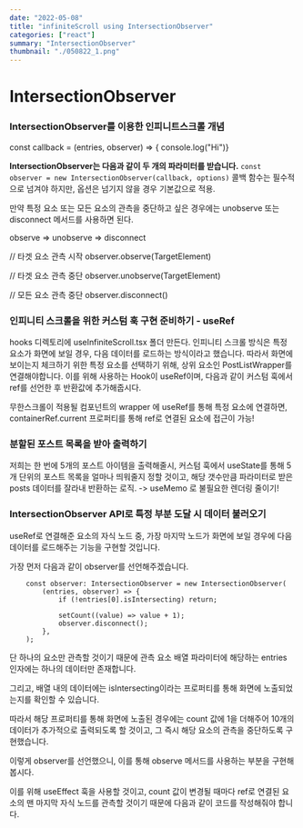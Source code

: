 ```yaml
---
date: "2022-05-08"
title: "infiniteScroll using IntersectionObserver"
categories: ["react"]
summary: "IntersectionObserver"
thumbnail: "./050822_1.png"
---
```


# IntersectionObserver

### IntersectionObserver를 이용한 인피니트스크롤 개념

const callback = (entries, observer) => { console.log("Hi")}

<b>IntersectionObserver는 다음과 같이 두 개의 파라미터를 받습니다.</b>
`const observer = new IntersectionObserver(callback, options)`
콜백 함수는 필수적으로 넘겨야 하지만, 옵션은 넘기지 않을 경우 기본값으로 적용.

만약 특정 요소 또는 모든 요소의 관측을 중단하고 싶은 경우에는 unobserve 또는 disconnect 메서드를 사용하면 된다.

observe => unobserve => disconnect

// 타겟 요소 관측 시작
observer.observe(TargetElement)

// 타겟 요소 관측 중단
observer.unobserve(TargetElement)

// 모든 요소 관측 중단
observer.disconnect()

### 인피니티 스크롤을 위한 커스텀 훅 구현 준비하기 - useRef

hooks 디렉토리에 useInfiniteScroll.tsx 폴더 만든다.
인피니티 스크롤 방식은 특정 요소가 화면에 보일 경우, 다음 데이터를 로드하는 방식이라고 했습니다.
따라서 화면에 보이는지 체크하기 위한 특정 요소를 선택하기 위해, 상위 요소인 PostListWrapper를 연결해야합니다.
이를 위해 사용하는 Hook이 useRef이며, 다음과 같이 커스텀 훅에서 ref를 선언한 후 반환값에 추가해줍시다.

무한스크롤이 적용될 컴포넌트의 wrapper 에 useRef를 통해 특정 요소에 연결하면, containerRef.current 프로퍼티를 통해 ref로 연결된 요소에 접근이 가능!

### 분할된 포스트 목록을 받아 출력하기

저희는 한 번에 5개의 포스트 아이템을 출력해줄시, 커스텀 훅에서 useState를 통해 5개 단위의 포스트 목록을 얼마나 띄워줄지 정할 것이고, 해당 갯수만큼 파라미터로 받은 posts 데이터를 잘라내 반환하는 로직. -> useMemo 로 불필요한 렌더링 줄이기!

### IntersectionObserver API로 특정 부분 도달 시 데이터 불러오기

useRef로 연결해준 요소의 자식 노드 중, 가장 마지막 노드가 화면에 보일 경우에 다음 데이터를 로드해주는 기능을 구현할 것입니다.

가장 먼저 다음과 같이 observer를 선언해주겠습니다.

```
	const observer: IntersectionObserver = new IntersectionObserver(
		(entries, observer) => {
			if (!entries[0].isIntersecting) return;

			setCount((value) => value + 1);
			observer.disconnect();
		},
	);
```

단 하나의 요소만 관측할 것이기 때문에 관측 요소 배열 파라미터에 해당하는 entries 인자에는 하나의 데이터만 존재합니다.

그리고, 배열 내의 데이터에는 isIntersecting이라는 프로퍼티를 통해 화면에 노출되었는지를 확인할 수 있습니다.

따라서 해당 프로퍼티를 통해 화면에 노출된 경우에는 count 값에 1을 더해주어 10개의 데이터가 추가적으로 출력되도록 할 것이고, 그 즉시 해당 요소의 관측을 중단하도록 구현했습니다.

이렇게 observer를 선언했으니, 이를 통해 observe 메서드를 사용하는 부분을 구현해봅시다.

이를 위해 useEffect 훅을 사용할 것이고, count 값이 변경될 때마다 ref로 연결된 요소의 맨 마지막 자식 노드를 관측할 것이기 때문에 다음과 같이 코드를 작성해줘야 합니다.
